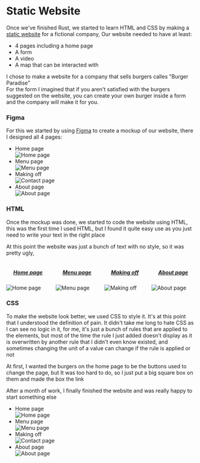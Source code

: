 # Static Website <Badge type="tip" text="html-css" />

Once we've finished Rust, we started to learn HTML and CSS by making a [static website](https://github.com/Rignchen/site-statique) for a fictional company, 
Our website needed to have at least:
- 4 pages including a home page
- A form
- A video
- A map that can be interacted with

I chose to make a website for a company that sells burgers calles "Burger Paradise"<br>
For the form I imagined that if you aren't satisfied with the burgers suggested on the website, 
you can create your own burger inside a form and the company will make it for you.

### Figma
For this we started by using [Figma](https://www.figma.com/) to create a mockup of our website, 
there I designed all 4 pages:
- Home page<br>
![Home page](../../images/static-web/figma/home.png)
- Menu page<br>
![Menu page](../../images/static-web/figma/menu.png)
- Making off<br>
![Contact page](../../images/static-web/figma/making-off.png)
- About page<br>
![About page](../../images/static-web/figma/about.png)

### HTML
Once the mockup was done, we started to code the website using HTML, this was the first time I used HTML, but I found it
quite easy use as you just need to write your text in the right place

At this point the website was just a bunch of text with no style, so it was pretty ugly,
<div style="display: grid; grid-template-columns: repeat(4, auto); grid-gap: 1rem; margin: 1rem 0;">
    <div>
        <h5 style="text-align: center; text-decoration: underline">Home page</h5>
        <img src="../../images/static-web/html/home.png" alt="Home page">
    </div>
    <div>
        <h5 style="text-align: center; text-decoration: underline">Menu page</h5>
        <img src="../../images/static-web/html/menu.png" alt="Menu page">
    </div>
    <div>
        <h5 style="text-align: center; text-decoration: underline">Making off</h5>
        <img src="../../images/static-web/html/making-off.png" alt="Making off">
    </div>
    <div>
        <h5 style="text-align: center; text-decoration: underline">About page</h5>
        <img src="../../images/static-web/html/about.png" alt="About page">
    </div>
</div>

### CSS
To make the website look better, we used CSS to style it. It's at this point that I understood the definition of pain.
It didn't take me long to hate CSS as I can see no logic in it,
for me, it's just a bunch of rules that are applied to the elements, 
but most of the time the rule I just added doesn't display as it is overwritten by another rule that I didn't even know existed,
and sometimes changing the unit of a value can change if the rule is applied or not

At first, I wanted the burgers on the home page to be the buttons used to change the page, but It was too hard to do, 
so I just put a big square box on them and made the box the link

After a month of work, I finally finished the website and was really happy to start something else
- Home page<br>
![Home page](../../images/static-web/css/home.png)
- Menu page<br>
![Menu page](../../images/static-web/css/menu.png)
- Making off<br>
![Contact page](../../images/static-web/css/making-off.png)
- About page<br>
![About page](../../images/static-web/css/about.png)

